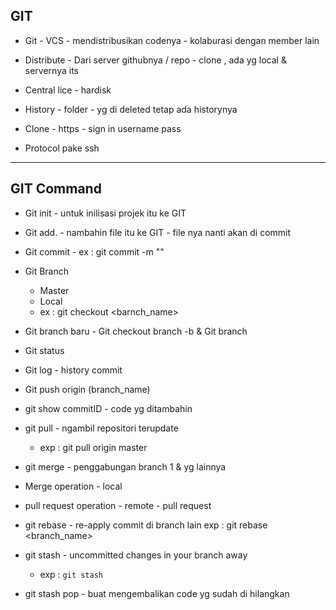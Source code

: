 ## GIT


- Git - VCS - mendistribusikan codenya - kolaburasi dengan member lain 

- Distribute - Dari server githubnya / repo - clone , ada yg local & servernya its

- Central lice - hardisk 

- History - folder - yg di deleted tetap ada historynya 

- Clone - https - sign in username pass 

- Protocol pake ssh

-----

## GIT Command
* Git init - untuk inilisasi projek itu ke GIT 
* Git add. - nambahin file itu ke GIT - file nya nanti akan di commit
* Git commit - 
    ex : git commit -m "<Message>"
* Git Branch 
    - Master
    - Local
    - ex : git checkout <barnch_name>
* Git branch baru - Git checkout branch -b & Git branch
* Git status
* Git log - history commit
* Git push origin (branch_name)
    
* git show commitID - code yg ditambahin
* git pull - ngambil repositori terupdate
    - exp : git pull origin master 
* git merge - penggabungan branch 1 & yg lainnya
* Merge operation - local 
* pull request operation - 
        remote -  pull request
* git rebase - re-apply commit di branch lain
    exp : git rebase <branch_name>
* git stash - uncommitted changes in your branch away
    - exp : `git stash`
* git stash pop - buat mengembalikan code yg sudah di hilangkan

    
    



